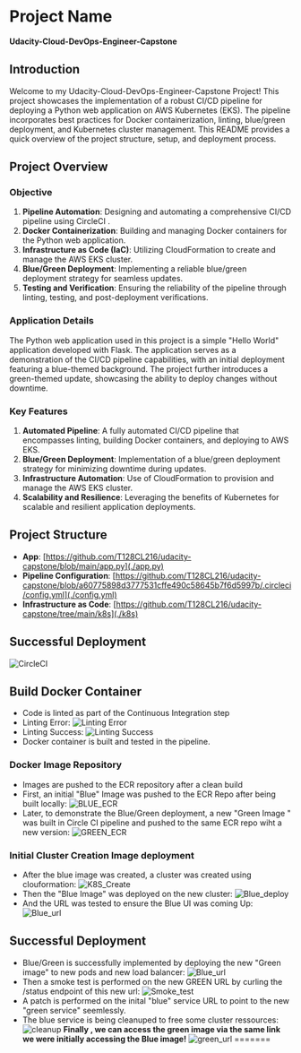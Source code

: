 # Project Name

**Udacity-Cloud-DevOps-Engineer-Capstone**

## Introduction

Welcome to my Udacity-Cloud-DevOps-Engineer-Capstone Project! This project showcases the implementation of a robust CI/CD pipeline for deploying a Python web application on AWS Kubernetes (EKS). The pipeline incorporates best practices for Docker containerization, linting, blue/green deployment, and Kubernetes cluster management. This README provides a quick overview of the project structure, setup, and deployment process.

## Project Overview

### Objective
1. **Pipeline Automation**: Designing and automating a comprehensive CI/CD pipeline using CircleCI .
2. **Docker Containerization**: Building and managing Docker containers for the Python web application.
3. **Infrastructure as Code (IaC)**: Utilizing CloudFormation to create and manage the AWS EKS cluster.
4. **Blue/Green Deployment**: Implementing a reliable blue/green deployment strategy for seamless updates.
5. **Testing and Verification**: Ensuring the reliability of the pipeline through linting, testing, and post-deployment verifications.

### Application Details

The Python web application used in this project is a simple "Hello World" application developed with Flask. The application serves as a demonstration of the CI/CD pipeline capabilities, with an initial deployment featuring a blue-themed background. The project further introduces a green-themed update, showcasing the ability to deploy changes without downtime.

### Key Features

1. **Automated Pipeline**: A fully automated CI/CD pipeline that encompasses linting, building Docker containers, and deploying to AWS EKS.
2. **Blue/Green Deployment**: Implementation of a blue/green deployment strategy for minimizing downtime during updates.
3. **Infrastructure Automation**: Use of CloudFormation to provision and manage the AWS EKS cluster.
4. **Scalability and Resilience**: Leveraging the benefits of Kubernetes for scalable and resilient application deployments.

## Project Structure
- **App**: [https://github.com/T128CL216/udacity-capstone/blob/main/app.py](./app.py)
- **Pipeline Configuration**: [https://github.com/T128CL216/udacity-capstone/blob/a60775898d3777531cffe490c58645b7f6d5997b/.circleci/config.yml](./config.yml)
- **Infrastructure as Code**: [https://github.com/T128CL216/udacity-capstone/tree/main/k8s](./k8s)

## Successful Deployment
![CircleCI](https://github.com/T128CL216/udacity-capstone/blob/0b988847ea2d98351c2f6f6f2c7b4ea452b1362f/screenshots/11-CIRCLECI_SUCCESS.png)

## Build Docker Container

- Code is linted as part of the Continuous Integration step
- Linting Error:
![Linting Error](https://github.com/T128CL216/udacity-capstone/blob/a60775898d3777531cffe490c58645b7f6d5997b/screenshots/05-LINT_ERROR.png)
- Linting Success:
![Linting Success](https://github.com/T128CL216/udacity-capstone/blob/a60775898d3777531cffe490c58645b7f6d5997b/screenshots/06-LINT_SUCCESS.png)
- Docker container is built and tested in the pipeline.
  
### Docker Image Repository

- Images are pushed to the ECR repository after a clean build
- First, an initial "Blue" Image was pushed to the ECR Repo after being built locally:
![BLUE_ECR](https://github.com/T128CL216/udacity-capstone/blob/0b988847ea2d98351c2f6f6f2c7b4ea452b1362f/screenshots/01-ECR_BLUE_IMAGE.png)
- Later, to demonstrate the Blue/Green deployment, a new "Green Image " was built in Circle CI pipeline and pushed to the same ECR repo wiht a new version:
![GREEN_ECR](https://github.com/T128CL216/udacity-capstone/blob/0b988847ea2d98351c2f6f6f2c7b4ea452b1362f/screenshots/07-ECR_GREEN_IMAGE.png)

### Initial Cluster Creation Image deployment
- After the blue image was created, a cluster was created using clouformation:
![K8S_Create](https://github.com/T128CL216/udacity-capstone/blob/0b988847ea2d98351c2f6f6f2c7b4ea452b1362f/screenshots/02-CF_K8s_CLUSTER.png)
- Then the "Blue Image" was deployed on the new cluster:
![Blue_deploy](https://github.com/T128CL216/udacity-capstone/blob/0b988847ea2d98351c2f6f6f2c7b4ea452b1362f/screenshots/03-INITIAL_IMAGE_DEPLOY.png)
- And the URL was tested to ensure the Blue UI was coming Up:
![Blue_url](https://github.com/T128CL216/udacity-capstone/blob/0b988847ea2d98351c2f6f6f2c7b4ea452b1362f/screenshots/04-BLUE_URL.png)

## Successful Deployment
- Blue/Green is successfully implemented by deploying the new "Green image" to new pods and new load balancer:
![Blue_url](https://github.com/T128CL216/udacity-capstone/blob/0b988847ea2d98351c2f6f6f2c7b4ea452b1362f/screenshots/08-GREEN_IMAGE_DEPLOY.png)
- Then a smoke test is performed on the new GREEN URL by curling the /status endpoint of this new url:
![Smoke_test](https://github.com/T128CL216/udacity-capstone/blob/e598956da7dbf76f2de0e1d53c29162c501a55e8/screenshots/12-Smoke_Test.png)
- A patch is performed on the inital "blue" service URL to point to the new "green service" seemlessly.
- The blue service is being cleanuped to free some cluster ressources:
![cleanup](https://github.com/T128CL216/udacity-capstone/blob/9689ec92a6e55401c74d5f1edb645c75d429fd52/screenshots/10-GREEN_SERVICE_CLEAUP_2.png)
**Finally , we can access the green image via the same link we were initially accessing the Blue image!**
![green_url](https://github.com/T128CL216/udacity-capstone/blob/0b988847ea2d98351c2f6f6f2c7b4ea452b1362f/screenshots/09-GREEN_URL.png)
=======
